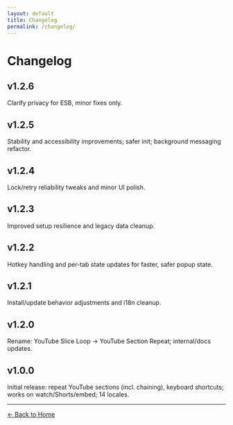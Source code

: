 ```yaml
---
layout: default
title: Changelog
permalink: /changelog/
---
```


# Changelog

## v1.2.6
Clarify privacy for ESB, minor fixes only.

## v1.2.5
Stability and accessibility improvements; safer init; background messaging refactor.

## v1.2.4
Lock/retry reliability tweaks and minor UI polish.

## v1.2.3
Improved setup resilience and legacy data cleanup.

## v1.2.2
Hotkey handling and per-tab state updates for faster, safer popup state.

## v1.2.1
Install/update behavior adjustments and i18n cleanup.

## v1.2.0
Rename: YouTube Slice Loop → YouTube Section Repeat; internal/docs updates.

## v1.0.0
Initial release: repeat YouTube sections (incl. chaining), keyboard shortcuts; works on watch/Shorts/embed; 14 locales.

---
[← Back to Home](/)
